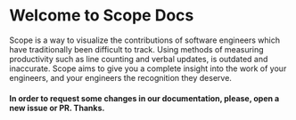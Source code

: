 # Welcome to Scope Docs

Scope is a way to visualize the contributions of software engineers which have traditionally been difficult to track. Using methods of measuring productivity such as line counting and verbal updates, is outdated and inaccurate. Scope aims to give you a complete insight into the work of your engineers, and your engineers the recognition they deserve.

#### In order to request some changes in our documentation, please, open a new issue or PR. Thanks.
